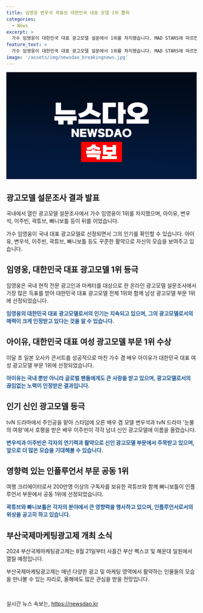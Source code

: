 ```yaml
---
title: 임영웅 변우석 곽튜브 대한민국 대표 모델 1위 뽑혀
categories:
  - News
excerpt: >
  가수 임영웅이 대한민국 대표 광고모델 설문에서 1위를 차지했습니다. MAD STARS에 따르면, 임영웅은 가장 많은 득표를 받아 대한민국 대표 광고모델 전체 1위와 함께 남성 광고모델 부문 1위로 선정됐습니다. 아이유는 대한민국 대표 여성 광고모델로 선정되었고, 신인 광고모델에는 변우석과 이주빈이 각각 이름을 올렸습니다. 인플루언서 부문에서는 곽튜브와 빠니보틀이 공동 1위에 선정되었습니다.
feature_text: >
  가수 임영웅이 대한민국 대표 광고모델 설문에서 1위를 차지했습니다. MAD STARS에 따르면, 임영웅은 가장 많은 득표를 받아 대한민국 대표 광고모델 전체 1위와 함께 남성 광고모델 부문 1위로 선정됐습니다. 아이유는 대한민국 대표 여성 광고모델로 선정되었고, 신인 광고모델에는 변우석과 이주빈이 각각 이름을 올렸습니다. 인플루언서 부문에서는 곽튜브와 빠니보틀이 공동 1위에 선정되었습니다.
image: '/assets/img/newsdao_breakingnews.jpg'
---
```


<p><img src="/assets/img/newsdao_breakingnews.jpg" alt="flaretime 속보" /></p>

<h2 data-ke-size="size26">광고모델 설문조사 결과 발표</h2>

<p>국내에서 열린 광고모델 설문조사에서 가수 임영웅이 1위를 차지했으며, 아이유, 변우석, 이주빈, 곽튜브, 빠니보틀 등이 뒤를 이었습니다.</p>

<p data-ke-size="size16">가수 임영웅이 국내 대표 광고모델로 선정되면서 그의 인기를 확인할 수 있습니다. 아이유, 변우석, 이주빈, 곽튜브, 빠니보틀 등도 꾸준한 활약으로 자신의 모습을 보여주고 있습니다.</p>

<h2 data-ke-size="size26">임영웅, 대한민국 대표 광고모델 1위 등극</h2>

<p>임영웅은 국내 현직 전문 광고인과 마케터를 대상으로 한 온라인 광고모델 설문조사에서 가장 많은 득표를 받아 대한민국 대표 광고모델 전체 1위와 함께 남성 광고모델 부문 1위에 선정되었습니다.</p>

<p><b><span style="color: #1a5490;">임영웅의 대한민국 대표 광고모델로서의 인기는 지속되고 있으며, 그의 광고모델로서의 매력이 크게 인정받고 있다는 것을 알 수 있습니다.</span></b></p>

<h2 data-ke-size="size26">아이유, 대한민국 대표 여성 광고모델 부문 1위 수상</h2>

<p>이달 초 일본 오사카 콘서트를 성공적으로 마친 가수 겸 배우 아이유가 대한민국 대표 여성 광고모델 부문 1위에 선정되었습니다. </p>

<p><b><span style="color: #1a5490;">아이유는 국내 뿐만 아니라 글로벌 팬들에게도 큰 사랑을 받고 있으며, 광고모델로서의 끊임없는 노력이 인정받은 결과입니다.</span></b></p>

<h2 data-ke-size="size26">인기 신인 광고모델 등극</h2>

<p>tvN 드라마에서 주인공을 맡아 스타덤에 오른 배우 겸 모델 변우석과 tvN 드라마 '눈물의 여왕'에서 호평을 받은 배우 이주빈이 각각 남녀 신인 광고모델에 이름을 올렸습니다.</p>

<p><b><span style="color: #1a5490;">변우석과 이주빈은 각자의 연기력과 활약으로 신인 광고모델 부문에서 주목받고 있으며, 앞으로 더 많은 모습을 기대해볼 수 있습니다.</span></b></p>

<h2 data-ke-size="size26">영향력 있는 인플루언서 부문 공동 1위</h2>

<p>여행 크리에이터로서 200만명 이상의 구독자를 보유한 곽튜브와 함께 빠니보틀이 인플루언서 부문에서 공동 1위에 선정되었습니다.</p>

<p><b><span style="color: #1a5490;">곽튜브와 빠니보틀은 각자의 분야에서 큰 영향력을 행사하고 있으며, 인플루언서로서의 위상을 공고히 하고 있습니다.</span></b></p>

<h2 data-ke-size="size26">부산국제마케팅광고제 개최 소식</h2>

<p>2024 부산국제마케팅광고제는 8월 21일부터 사흘간 부산 벡스코 및 해운대 일원에서 열릴 예정입니다.</p>

<p data-ke-size="size16">부산국제마케팅광고제는 매년 다양한 광고 및 마케팅 영역에서 활약하는 인물들의 모습을 만나볼 수 있는 자리로, 올해에도 많은 관심을 받을 전망입니다.</p>

<p data-ke-size="size16">&nbsp;</p>
실시간 뉴스 속보는, <a href="https://newsdao.kr" rel="dofollow">https://newsdao.kr</a>


